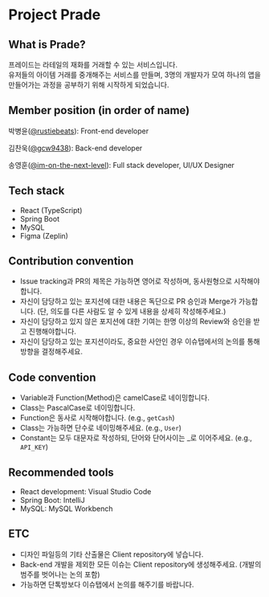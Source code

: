 # Project Prade


## What is Prade?
프레이드는 라테일의 재화를 거래할 수 있는 서비스입니다.<br />
유저들의 아이템 거래를 중개해주는 서비스를 만들며, 3명의 개발자가 모여 하나의 앱을 만들어가는 과정을 공부하기 위해 시작하게 되었습니다.


## Member position (in order of name)
박병윤([@rustiebeats](https://github.com/rustiebeats)): Front-end developer

김찬욱([@gcw9438](https://github.com/gcw9438)): Back-end developer

송영훈([@im-on-the-next-level](https://github.com/im-on-the-next-level)): Full stack developer, UI/UX Designer


## Tech stack
* React (TypeScript)
* Spring Boot
* MySQL
* Figma (Zeplin)


## Contribution convention
* Issue tracking과 PR의 제목은 가능하면 영어로 작성하며, 동사원형으로 시작해야합니다.
* 자신이 담당하고 있는 포지션에 대한 내용은 독단으로 PR 승인과 Merge가 가능합니다. (단, 의도를 다른 사람도 알 수 있게 내용을 상세히 작성해주세요.)
* 자신이 담당하고 있지 않은 포지션에 대한 기여는 한명 이상의 Review와 승인을 받고 진행해야합니다.
* 자신이 담당하고 있는 포지션이라도, 중요한 사안인 경우 이슈탭에서의 논의를 통해 방향을 결정해주세요.

## Code convention
* Variable과 Function(Method)은 camelCase로 네이밍합니다.
* Class는 PascalCase로 네이밍합니다.
* Function은 동사로 시작해야합니다. (e.g., `getCash`)
* Class는 가능하면 단수로 네이밍해주세요. (e.g., `User`)
* Constant는 모두 대문자로 작성하되, 단어와 단어사이는 _로 이어주세요. (e.g., `API_KEY`)

## Recommended tools
* React development: Visual Studio Code
* Spring Boot: IntelliJ
* MySQL: MySQL Workbench

## ETC
* 디자인 파일등의 기타 산출물은 Client repository에 넣습니다.
* Back-end 개발을 제외한 모든 이슈는 Client repository에 생성해주세요. (개발의 범주를 벗어나는 논의 포함)
* 가능하면 단톡방보다 이슈탭에서 논의를 해주기를 바랍니다.
